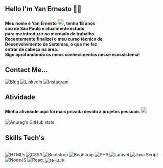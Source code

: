 

## Hello I'm Yan Ernesto ✋🏼
#### Meu nome é Yan Ernesto <img alt = "Garoto Correndo" style = "height: 20px; widht: 20px; align: center; justify-content: center; text-align: center" src= "https://em-content.zobj.net/source/microsoft-teams/363/person-running_medium-skin-tone_1f3c3-1f3fd_1f3fd.png" />, tenho 18 anos <br/> sou de São Paulo e atualmente estudo <br/>para me introduzir no mercado de trabalho.<br/>Recentemente finalizei o meu curso técnico de <br/> Desenvolvimento de Sistemas, o que me fez <br/>entrar de cabeça na área. <br/>Sigo aprofundando os meus conhecimentos nesse ecossistema! 

## Contact Me...


[![Blog](https://img.shields.io/badge/Gmail-D14836?style=for-the-badge&logo=gmail&logoColor=white)](https://mail.google.com/mail/?view=cm&fs=1&to=yan.ernestoo@gmail.com&su=Assunto&body=Mensagem)
[![Linkedln](https://img.shields.io/badge/LinkedIn-0077B5?style=for-the-badge&logo=linkedin&logoColor=white)](https://www.linkedin.com/in/yan-ernesto-97751a1b8/?trk=opento_sprofile_details)
[![Instagram](https://img.shields.io/badge/Instagram-E4405F?style=for-the-badge&logo=instagram&logoColor=white)](/https://www.instagram.com/gly.tecnologias/)

## Atividade

#### Minha atividade aqui foi mais privada devido à projetos pessoais <img alt = "Emoji tímido" style = "height: 20px; widht: 20px; align: center; justify-content: center; text-align: center"  src = "https://em-content.zobj.net/source/animated-noto-color-emoji/356/face-with-peeking-eye_1fae3.gif"/>

![Anurag's GitHub stats](https://github-readme-stats.vercel.app/api?username=YanErnesto&show_icons=true&theme=onedark)

## Skills Tech's

<div style = "display: inline_block"><br/>
    <img algin = "center" alt="HTML5" src="https://img.shields.io/badge/HTML5-E34F26?style=for-the-badge&logo=html5&logoColor=white"/>
    <img algin = "center" alt="CSS3" src="https://img.shields.io/badge/CSS3-1572B6?style=for-the-badge&logo=css3&logoColor=white"/>
    <img algin = "center" alt="Bootstrap" src="https://img.shields.io/badge/Bootstrap-563D7C?style=for-the-badge&logo=bootstrap&logoColor=white"/>
    <img algin = "center" alt="Bootstrap" src="https://img.shields.io/badge/MySQL-00000F?style=for-the-badge&logo=mysql&logoColor=white"/>
    <img algin = "center" alt="PHP" src="https://img.shields.io/badge/PHP-777BB4?style=for-the-badge&logo=php&logoColor=white"/>
    <img algin = "center" alt="Laravel" src="https://img.shields.io/badge/Laravel-FF2D20?style=for-the-badge&logo=laravel&logoColor=white"/>
    <img algin = "center" alt="Java Script" src="https://img.shields.io/badge/JavaScript-F7DF1E?style=for-the-badge&logo=javascript&logoColor=black"/>
    <img algin = "center" alt="NodeJS" src="https://img.shields.io/badge/Node.js-43853D?style=for-the-badge&logo=node.js&logoColor=white"/>
    <img algin = "center" alt="React" src="https://img.shields.io/badge/React-20232A?style=for-the-badge&logo=react&logoColor=61DAFB"/>
    <img align="center" alt="NestJS" src="https://img.shields.io/badge/NestJS-E0234E?style=for-the-badge&logo=nestjs&logoColor=white"/>
</div>




